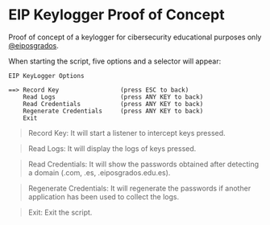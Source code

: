 # EIP Keylogger Proof of Concept
Proof of concept of a keylogger for cibersecurity educational purposes only <a href="https://eiposgrados.com/programas/master-en-ciberseguridad/">@eiposgrados</a>.

When starting the script, five options and a selector will appear:
```
EIP KeyLogger Options

==> Record Key                 (press ESC to back)
    Read Logs                  (press ANY KEY to back)
    Read Credentials           (press ANY KEY to back)
    Regenerate Credentials     (press ANY KEY to back)
    Exit
```
> Record Key: It will start a listener to intercept keys pressed.

> Read Logs: It will display the logs of keys pressed.

> Read Credentials: It will show the passwords obtained after detecting a domain (.com, .es, .eiposgrados.edu.es).

> Regenerate Credentials: It will regenerate the passwords if another application has been used to collect the logs.

> Exit: Exit the script.
